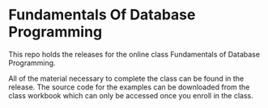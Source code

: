 # Fundamentals Of Database Programming 

This repo holds the releases for the online class Fundamentals of Database Programming.

All of the material necessary to complete the class can be found in the release. The source code for the examples can be downloaded from the class workbook which can only be accessed once you enroll in the class.